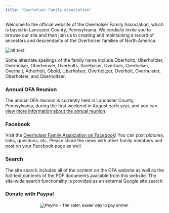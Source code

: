 ```yaml
---
title: "Overholser Family Association"
---
```


Welcome to the official website of the Overholser Family Association, which is
based in Lancaster County, Pennsylvania. We cordially invite you to browse our
site and then join us in creating and maintaining a record of ancestors and
descendants of the Overholser families of North America.

![alt text](/home/OFA.png "OFA Logo")

Some alternate spellings of the family name include Oberholtz, Uberholtzer,
Overholser, Oberheuser, Overhults, VanHulser, Overhuls, Overhalser, Overhalt,
Atherholt, Obold, Uberholser, Overholtzer, Overholt, Overhulster, Oberholser,
and Oberholtzer.

### Annual OFA Reunion

The annual OFA reunion is currently held in Lancaster County, Pennsylvania,
during the first weekend in August each year, and you can [view more information
about the annual reunion](/reunion/).

### Facebook

Visit the [Overholser Family Association on
Facebook](https://www.facebook.com/pages/Overholser-Family-Association/506848282679623)!
You can post pictures, links, questions, etc. Please share the news with other
family members and post on your Facebook page as well.

### Search

The site search includes all of the content on the OFA website as well as the
full-text contents of the PDF documents available from this website. The
site-wide search functionality is provided as an external Google site search.

<div id="google-custom-search">
<script>
  (function() {
    var cx = '018166006193804902139:9fljjc_ecta';
    var gcse = document.createElement('script');
    gcse.type = 'text/javascript';
    gcse.async = true;
    gcse.src = 'https://cse.google.com/cse.js?cx=' + cx;
    var s = document.getElementsByTagName('script')[0];
    s.parentNode.insertBefore(gcse, s);
  })();
</script>
<gcse:search></gcse:search>
</div>

### Donate with Paypal

<center>
<form action="https://www.paypal.com/cgi-bin/webscr" method="post" target="_top">
<input type="hidden" name="cmd" value="_s-xclick">
<input type="hidden" name="hosted_button_id" value="SMHND9HBBZKY4">
<input type="image" src="https://www.paypalobjects.com/en_US/i/btn/btn_donateCC_LG.gif" border="0" name="submit" alt="PayPal - The safer, easier way to pay online!">
<img alt="" border="0" src="https://www.paypalobjects.com/en_US/i/scr/pixel.gif" width="1" height="1">
</form>
</center>
